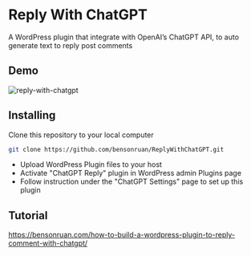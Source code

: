 # Reply With ChatGPT
A WordPress plugin that integrate with OpenAI’s ChatGPT API, to auto generate text to reply post comments 

## Demo
![reply-with-chatgpt](https://i0.wp.com/bensonruan.com/wp-content/uploads/2023/03/WP-Plugin-ChatGPT-Reply-Demo.gif)

## Installing
Clone this repository to your local computer
``` bash
git clone https://github.com/bensonruan/ReplyWithChatGPT.git
```
* Upload WordPress Plugin files to your host
* Activate "ChatGPT Reply" plugin in WordPress admin Plugins page
* Follow instruction under the "ChatGPT Settings" page to set up this plugin

## Tutorial 
https://bensonruan.com/how-to-build-a-wordpress-plugin-to-reply-comment-with-chatgpt/

